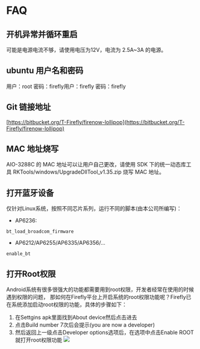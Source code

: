 # FAQ

## 开机异常并循环重启
可能是电源电流不够，请使用电压为12V，电流为 2.5A~3A 的电源。
## ubuntu 用户名和密码
用户：root 密码：firefly用户：firefly 密码：firefly
## Git 链接地址
[https://bitbucket.org/T-Firefly/firenow-lollipop](https://bitbucket.org/T-Firefly/firenow-lollipop)
## MAC 地址烧写
AIO-3288C 的 MAC 地址可以让用户自己更改，请使用 SDK 下的统一动态库工具 RKTools/windows/UpgradeDllTool_v1.35.zip 烧写 MAC 地址。

## 打开蓝牙设备
仅针对Linux系统，按照不同芯片系列，运行不同的脚本(由本公司所编写)：
* AP6236:
```
bt_load_broadcom_firmware 
```
* AP6212/AP6255/AP6335/AP6356/...
```
enable_bt 
```

## 打开Root权限
Android系统有很多很强大的功能都需要用到root权限，开发者经常在使用的时候遇到权限的问题，
那如何在Firefly平台上开启系统的root权限功能呢？Firefly已在系统添加启动root权限的功能，具体的步骤如下：
1. 在Settgins apk里面找到About device然后点击进去
2. 点击Build number 7次后会提示(you are now a developer)
3. 然后返回上一级点击Developer options选项后，在选项中点击Enable ROOT就打开root权限功能
![](img/android_root.png)

